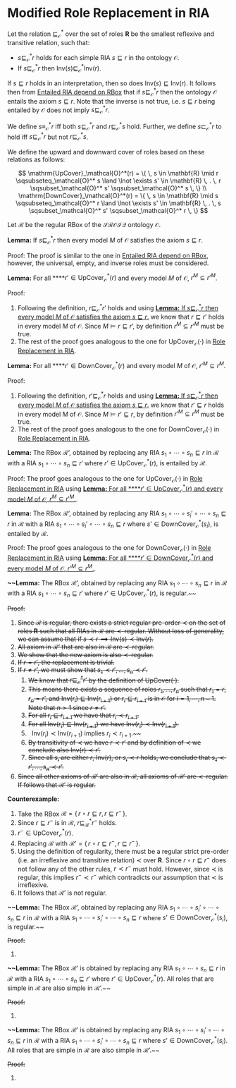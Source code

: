 # Modified Role Replacement in RIA

Let the relation $\sqsubseteq_\mathcal{O}^*$ over the set of roles $\mathbf{R}$ be the smallest reflexive and transitive relation, such that:

- $s \sqsubseteq_\mathcal{O}^* r$ holds for each simple RIA $s \sqsubseteq r$ in the ontology $\mathcal{O}$.
- If $s \sqsubseteq_\mathcal{O}^* r$ then $\mathrm{Inv}(s) \sqsubseteq_\mathcal{O}^* \mathrm{Inv}(r)$.

If $s \sqsubseteq r$ holds in an interpretation, then so does $\mathrm{Inv}(s) \sqsubseteq \mathrm{Inv}(r)$. It follows then from [Entailed RIA depend on RBox](Entailed%20RIA%20depend%20on%20RBox.md) that if $s \sqsubseteq_\mathcal{O}^* r$ then the ontology $\mathcal{O}$ entails the axiom $s \sqsubseteq r$. Note that the inverse is not true, i.e. $s \sqsubseteq r$ being entailed by $\mathcal{O}$ does not imply $s \sqsubseteq_\mathcal{O}^* r$.

We define $s \equiv_\mathcal{O}^* r$ iff both $s \sqsubseteq_\mathcal{O}^* r$ and $r \sqsubseteq_\mathcal{O}^* s$ hold. Further, we define  $s \sqsubset_\mathcal{O}^* r$ to hold iff $s \sqsubseteq_\mathcal{O}^* r$ but not $r \sqsubseteq_\mathcal{O}^* s$.

We define the upward and downward cover of roles based on these relations as follows:

$$
\mathrm{UpCover}_\mathcal{O}^*(r) = \{ \, s \in \mathbf{R} \mid r \sqsubseteq_\mathcal{O}^* s \land \lnot \exists s' \in \mathbf{R} \, . \, r \sqsubset_\mathcal{O}^* s' \sqsubset_\mathcal{O}^* s \, \} \\ \mathrm{DownCover}_\mathcal{O}^*(r) = \{ \, s \in \mathbf{R} \mid s \sqsubseteq_\mathcal{O}^* r \land \lnot \exists s' \in \mathbf{R} \, . \, s \sqsubset_\mathcal{O}^* s' \sqsubset_\mathcal{O}^* r \, \}
$$

Let $\mathcal{R}$ be the regular RBox of the $\mathcal{SROIQ}$ ontology $\mathcal{O}$.

**Lemma:** If $s \sqsubseteq_\mathcal{O}^* r$ then every model $M$ of $\mathcal{O}$ satisfies the axiom $s \sqsubseteq r$.

Proof: The proof is similar to the one in [Entailed RIA depend on RBox](Entailed%20RIA%20depend%20on%20RBox.md), however, the universal, empty, and inverse roles must be considered.

**Lemma:** For all ****$r' \in \mathrm{UpCover}_\mathcal{O}^*(r)$ and every model $M$ of $\mathcal{O}$, $r^M \subseteq r'^M$.

Proof:

1. Following the definition, $r \sqsubseteq_\mathcal{O}^* r’$ holds and using [**Lemma:** If $s \sqsubseteq_\mathcal{O}^* r$ then every model $M$ of $\mathcal{O}$ satisfies the axiom $s \sqsubseteq r$.](Modified%20Role%20Replacement%20in%20RIA.md)  we know that $r \sqsubseteq r’$ holds in every model $M$ of $\mathcal{O}$. Since $M \vDash r \sqsubseteq r’$, by definition $r^M \subseteq r’^M$ must be true.
2. The rest of the proof goes analogous to the one for $\mathrm{UpCover}_\mathcal{O}(\cdot)$ in [Role Replacement in RIA](Role%20Replacement%20in%20RIA%208d083d4d92294353bd1af01d985c0f91.md).

**Lemma:** For all ****$r' \in \mathrm{DownCover}_\mathcal{O}^*(r)$ and every model $M$ of $\mathcal{O}$, $r'^M \subseteq r^M$.

Proof:

1. Following the definition, $r' \sqsubseteq_\mathcal{O}^* r$ holds and using [**Lemma:** If $s \sqsubseteq_\mathcal{O}^* r$ then every model $M$ of $\mathcal{O}$ satisfies the axiom $s \sqsubseteq r$.](Modified%20Role%20Replacement%20in%20RIA.md) we know that $r' \sqsubseteq r$ holds in every model $M$ of $\mathcal{O}$. Since $M \vDash r' \sqsubseteq r$, by definition $r'^M \subseteq r^M$ must be true.
2. The rest of the proof goes analogous to the one for $\mathrm{DownCover}_\mathcal{O}(\cdot)$ in [Role Replacement in RIA](Role%20Replacement%20in%20RIA.md).

**Lemma:** The RBox $\mathcal{R}’$, obtained by replacing any RIA $s_1 \circ \cdots \circ s_n \sqsubseteq r$ in $\mathcal{R}$ with a RIA $s_1 \circ \cdots \circ s_n \sqsubseteq r'$ where $r’ \in \mathrm{UpCover}_\mathcal{O}^*(r)$, is entailed by $\mathcal{R}$.

Proof: The proof goes analogous to the one for $\mathrm{UpCover}_\mathcal{O}(\cdot)$ in [Role Replacement in RIA](Role%20Replacement%20in%20RIA.md) using [**Lemma:** For all ****$r' \in \mathrm{UpCover}_\mathcal{O}^*(r)$ and every model $M$ of $\mathcal{O}$, $r^M \subseteq r'^M$.](Modified%20Role%20Replacement%20in%20RIA.md).

**Lemma:** The RBox $\mathcal{R}’$, obtained by replacing any RIA $s_1 \circ \cdots \circ s_i' \circ \cdots \circ s_n \sqsubseteq r$ in $\mathcal{R}$ with a RIA $s_1 \circ \cdots \circ s_i' \circ \cdots \circ s_n \sqsubseteq r$ where $s’ \in \mathrm{DownCover}_\mathcal{O}^*(s_i)$, is entailed by $\mathcal{R}$.

Proof: The proof goes analogous to the one for $\mathrm{DownCover}_\mathcal{O}(\cdot)$ in [Role Replacement in RIA](Role%20Replacement%20in%20RIA.md) using [**Lemma:** For all ****$r' \in \mathrm{DownCover}_\mathcal{O}^*(r)$ and every model $M$ of $\mathcal{O}$, $r'^M \subseteq r^M$.](Modified%20Role%20Replacement%20in%20RIA.md).

**~~Lemma:** The RBox $\mathcal{R}’$, obtained by replacing any RIA $s_1 \circ \cdots \circ s_n \sqsubseteq r$ in $\mathcal{R}$ with a RIA $s_1 \circ \cdots \circ s_n \sqsubseteq r'$ where $r’ \in \mathrm{UpCover}_\mathcal{O}^*(r)$, is regular.~~

~~Proof:~~

1. ~~Since $\mathcal{R}$ is regular, there exists a strict regular pre-order $\prec$ on the set of roles $\mathbf{R}$ such that all RIAs in $\mathcal{R}$ are $\prec$-regular. Without loss of generality, we can assume that if $s \prec r \implies \mathrm{Inv}(s) \prec \mathrm{Inv}(r)$.~~
2. ~~All axiom in $\mathcal{R}’$ that are also in $\mathcal{R}$ are $\prec$-regular.~~
3. ~~We show that the new axiom is also $\prec$-regular.~~
4. ~~If $r = r'$, the replacement is trivial.~~
5. ~~If $r \not= r’$, we must show that $s_1 \prec r', \dots, s_n \prec r'$.~~
    1. ~~We know that $r \sqsubseteq_\mathcal{O}^* r’$ by the definition of $\mathrm{UpCover}(\cdot)$.~~
    2. ~~This means there exists a sequence of roles $r_1, \dots, r_n$ such that $r_1 = r$, $r_n = r’$, and $\mathrm{Inv}(r_i) \sqsubseteq \mathrm{Inv}(r_{i + 1})$ or $r_i \sqsubseteq r_{i + 1}$ is in $\mathcal{O}$ for $i = 1, \cdots, n - 1$. Note that $n > 1$ since $r \not= r’$.~~
    3. ~~For all $r_i \sqsubseteq r_{i + 1}$ we have that $r_i \prec r_{i + 1}$.~~
    4. ~~For all $\mathrm{Inv}(r_i) \sqsubseteq \mathrm{Inv}(r_{i + 1})$ we have $\mathrm{Inv}(r_i) \prec \mathrm{Inv}(r_{i + 1})$.~~
    5. $~~\mathrm{Inv}(r_i) \prec \mathrm{Inv}(r_{i + 1})$ implies $r_i \prec r_{i + 1}$.~~
    6. ~~By transitivity of $\prec$ we have $r \prec r’$ and by definition of $\prec$ we conclude also $\mathrm{Inv}(r) \prec r’$.~~
    7. ~~Since all $s_i$ are either $r$, $\mathrm{Inv}(r)$, or $s_i \prec r$ holds, we conclude that $s_1 \prec r', \dots, s_n \prec r’$.~~
6. ~~Since all other axioms of $\mathcal{R}'$ are also in $\mathcal{R}$, all axioms of $\mathcal{R}’$ are $\prec$-regular. If follows that $\mathcal{R}'$ is regular.~~

**Counterexample:**

1. Take the RBox $\mathcal{R} = \{ \, r \circ r \sqsubseteq r, r \sqsubseteq r^- \, \}$.
2. Since $r \sqsubseteq r^-$ is in $\mathcal{R}$, $r \sqsubseteq_\mathcal{R}^* r^-$ holds.
3. $r^- \in \mathrm{UpCover}_\mathcal{O}^*(r)$.
4. Replacing $\mathcal{R}$ with $\mathcal{R}’ = \{ \, r \circ r \sqsubseteq r^- , r \sqsubseteq r^- \, \}.$
5. Using the definition of regularity, there must be a regular strict pre-order (i.e. an irreflexive and transitive relation) $\prec$ over $\mathbf{R}$. Since $r \circ r \sqsubseteq r^-$ does not follow any of the other rules,  $r \prec r^-$ must hold. However, since $\prec$ is regular, this implies $r^- \prec r^-$ which contradicts our assumption that $\prec$ is irreflexive. 
6. It follows that $\mathcal{R}’$ is not regular.

**~~Lemma:** The RBox $\mathcal{R}’$, obtained by replacing any RIA $s_1 \circ \cdots \circ s_i' \circ \cdots \circ s_n \sqsubseteq r$ in $\mathcal{R}$ with a RIA $s_1 \circ \cdots \circ s_i' \circ \cdots \circ s_n \sqsubseteq r$ where $s’ \in \mathrm{DownCover}_\mathcal{O}^*(s_i)$, is regular.~~

~~Proof:~~

1. 

**~~Lemma:** The RBox $\mathcal{R}’$ is obtained by replacing any RIA $s_1 \circ \cdots \circ s_n \sqsubseteq r$ in $\mathcal{R}$ with a RIA $s_1 \circ \cdots \circ s_n \sqsubseteq r'$ where $r’ \in \mathrm{UpCover}_\mathcal{O}^*(r)$. All roles that are simple in $\mathcal{R}$ are also simple in $\mathcal{R}’$.~~

~~Proof:~~

1. 

**~~Lemma:** The RBox $\mathcal{R}’$ is obtained by replacing any RIA $s_1 \circ \cdots \circ s_i' \circ \cdots \circ s_n \sqsubseteq r$ in $\mathcal{R}$ with a RIA $s_1 \circ \cdots \circ s_i' \circ \cdots \circ s_n \sqsubseteq r$ where $s’ \in \mathrm{DownCover}_\mathcal{O}^*(s_i)$. All roles that are simple in $\mathcal{R}$ are also simple in $\mathcal{R}’$.~~

~~Proof:~~

1.
